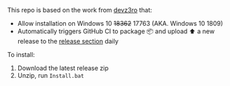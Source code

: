 This repo is based on the work from [devz3ro](https://github.com/devz3ro/Arc-Windows-10) that:
- Allow installation on Windows 10 ~~18362~~ 17763 (AKA. Windows 10 1809)
- Automatically triggers GitHub CI to package 📦 and upload ⬆️ a new release to the [release section](https://github.com/HO-COOH/Arc-Windows-10/releases) daily

To install:
1. Download the latest release zip
2. Unzip, run `Install.bat`
